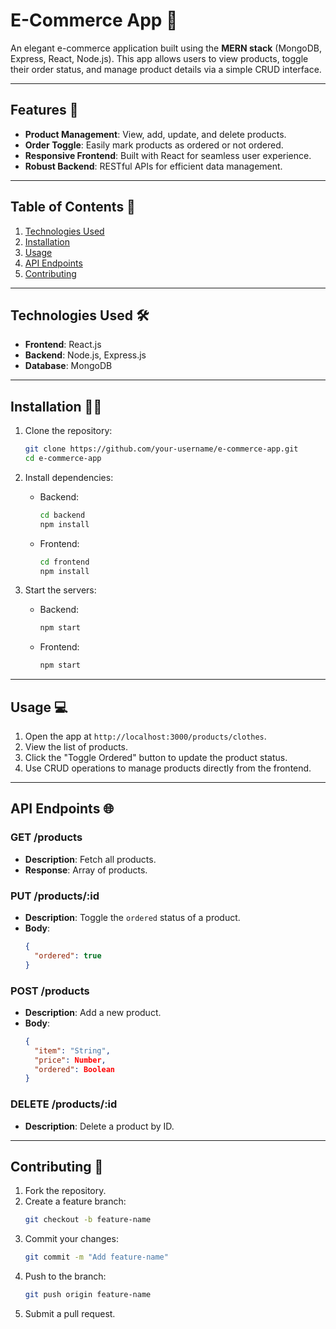# E-Commerce App 🛒  

An elegant e-commerce application built using the **MERN stack** (MongoDB, Express, React, Node.js). This app allows users to view products, toggle their order status, and manage product details via a simple CRUD interface.

---

## Features 🚀  

- **Product Management**: View, add, update, and delete products.
- **Order Toggle**: Easily mark products as ordered or not ordered.
- **Responsive Frontend**: Built with React for seamless user experience.
- **Robust Backend**: RESTful APIs for efficient data management.

---

## Table of Contents 📖  

1. [Technologies Used](#technologies-used)  
2. [Installation](#installation)  
3. [Usage](#usage)  
4. [API Endpoints](#api-endpoints)  
5. [Contributing](#contributing)  


---

## Technologies Used 🛠  

- **Frontend**: React.js  
- **Backend**: Node.js, Express.js  
- **Database**: MongoDB  

---

## Installation 🧑‍💻  

1. Clone the repository:  
   ```bash
   git clone https://github.com/your-username/e-commerce-app.git
   cd e-commerce-app
   ```

2. Install dependencies:  
   - Backend:  
     ```bash
     cd backend
     npm install
     ```  
   - Frontend:  
     ```bash
     cd frontend
     npm install
     ```

3. Start the servers:  
   - Backend:  
     ```bash
     npm start
     ```  
   - Frontend:  
     ```bash
     npm start
     ```  

---

## Usage 💻  

1. Open the app at `http://localhost:3000/products/clothes`.  
2. View the list of products.  
3. Click the "Toggle Ordered" button to update the product status.  
4. Use CRUD operations to manage products directly from the frontend.  

---

## API Endpoints 🌐  

### **GET /products**  
- **Description**: Fetch all products.  
- **Response**: Array of products.  

### **PUT /products/:id**  
- **Description**: Toggle the `ordered` status of a product.  
- **Body**:  
  ```json
  {
    "ordered": true
  }
  ```

### **POST /products**  
- **Description**: Add a new product.  
- **Body**:  
  ```json
  {
    "item": "String",
    "price": Number,
    "ordered": Boolean
  }
  ```

### **DELETE /products/:id**  
- **Description**: Delete a product by ID.  

---

## Contributing 🤝  

1. Fork the repository.  
2. Create a feature branch:  
   ```bash
   git checkout -b feature-name
   ```  
3. Commit your changes:  
   ```bash
   git commit -m "Add feature-name"
   ```  
4. Push to the branch:  
   ```bash
   git push origin feature-name
   ```  
5. Submit a pull request.  
